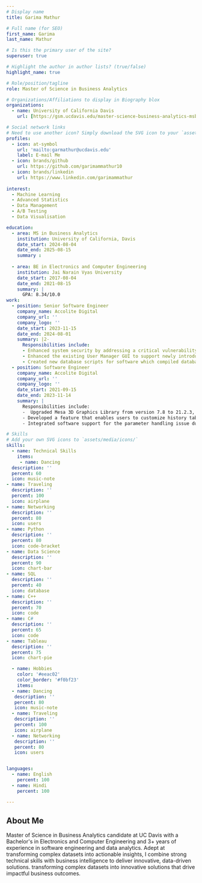 ```yaml
---
# Display name
title: Garima Mathur

# Full name (for SEO)
first_name: Garima 
last_name: Mathur

# Is this the primary user of the site?
superuser: true

# Highlight the author in author lists? (true/false)
highlight_name: true

# Role/position/tagline
role: Master of Science in Business Analytics

# Organizations/Affiliations to display in Biography blox
organizations:
  - name: University of California Davis
    url: [https://gsm.ucdavis.edu/master-science-business-analytics-msba]

# Social network links
# Need to use another icon? Simply download the SVG icon to your `assets/media/icons/` folder.
profiles:
  - icon: at-symbol
    url: 'mailto:garmathur@ucdavis.edu'
    label: E-mail Me
  - icon: brands/github
    url: https://github.com/garimammathur10
  - icon: brands/linkedin
    url: https://www.linkedin.com/garimammathur
    
interest:
  - Machine Learning
  - Advanced Statistics
  - Data Management
  - A/B Testing
  - Data Visualisation

education:
  - area: MS in Business Analytics
    institution: University of California, Davis
    date_start: 2024-08-04
    date_end: 2025-08-15
    summary : 
   
  - area: BE in Electronics and Computer Engineering 
    institution: Jai Narain Vyas University
    date_start: 2017-08-04
    date_end: 2021-08-15
    summary: |
      GPA: 8.34/10.0
work:
  - position: Senior Software Engineer
    company_name: Accolite Digital
    company_url: ''
    company_logo: ''
    date_start: 2023-11-15
    date_end: 2024-08-01
    summary: |2-
      Responsibilities include:
      - Enhanced system security by addressing a critical vulnerability through improved validation of COM (Component Object Model) calls using C# and C++, while encrypting the existing KIX file and implementing tokenization to securely handle and store sensitive information, minimizing unauthorized access risks over 40 criteria.
      - Enhanced the existing User Manager GUI to support newly introduced MariaDB v10.5 privileges, improving data access management for over 2.5M users.
      - Created new database scripts for software which compiled database design to support 2022 server environment with existing functionality of validation logic.
  - position: Software Engineer
    company_name: Accolite Digital
    company_url: ''
    company_logo: ''
    date_start: 2021-09-15
    date_end: 2023-11-14
    summary: |
      Responsibilities include:
      -  Upgraded Mesa 3D Graphics Library from version 7.8 to 21.2.3, compiling APIs and dynamic link libraries like OpenGL, OSMesa and Glu/Glut ensuring seamless performance of existing functionality for an interactive 3D Linux database application.
      - Developed a feature that enables users to customize history table names, tailoring them to their data modeling preferences in Azure SQL DB and SQL Server.
      - Integrated software support for the parameter handling issue during reverse engineering of tables with more than 30 characters, ensuring accurate data mapping for table name for over 3M users.

# Skills
# Add your own SVG icons to `assets/media/icons/`
skills:
  - name: Technical Skills
    items:
     - name: Dancing
  description: ''
  percent: 60
  icon: music-note
- name: Traveling
  description: ''
  percent: 100
  icon: airplane
- name: Networking
  description: ''
  percent: 80
  icon: users
- name: Python
  description: ''
  percent: 80
  icon: code-bracket
- name: Data Science
  description: ''
  percent: 90
  icon: chart-bar
- name: SQL
  description: ''
  percent: 40
  icon: database
- name: C++
  description: ''
  percent: 70
  icon: code
- name: C#
  description: ''
  percent: 65
  icon: code
- name: Tableau
  description: ''
  percent: 75
  icon: chart-pie

  - name: Hobbies
    color: '#eeac02'
    color_border: '#f0bf23'
    items:
  - name: Dancing
   description: ''
   percent: 80
   icon: music-note
  - name: Traveling
   description: ''
   percent: 100
   icon: airplane
  - name: Networking
   description: ''
   percent: 80
   icon: users


languages:
  - name: English
    percent: 100
  - name: Hindi
    percent: 100

---
```


## About Me

Master of Science in Business Analytics candidate at UC Davis with a Bachelor's in Electronics and Computer Engineering and 3+ years of experience in software engineering and data analytics. Adept at transforming complex datasets into actionable insights, I combine strong technical skills with business intelligence to deliver innovative, data-driven solutions. transforming complex datasets into innovative solutions that drive impactful business outcomes.
